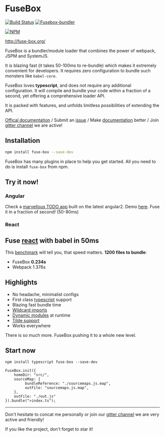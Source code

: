 # FuseBox

[![Build Status](https://travis-ci.org/fuse-box/fuse-box.svg?branch=master)](https://travis-ci.org/fuse-box/fuse-box)
[![Fusebox-bundler](https://img.shields.io/badge/gitter-join%20chat%20%E2%86%92-brightgreen.svg)](https://gitter.im/fusebox-bundler/Lobby)

[![NPM](https://nodei.co/npm/fuse-box.png?downloads=true)](https://nodei.co/npm/fuse-box/)

http://fuse-box.org/

FuseBox is a bundler/module loader that combines the power of webpack, JSPM and SystemJS. 

It is blazing fast (it takes 50-100ms to re-bundle) which makes it extremely convenient for developers. It requires zero configuration to bundle such monsters like `babel-core`.

FuseBox loves __typescript__, and does not require any additional configuration. It will compile and bundle your code within a fraction of a second, yet offering a comprehensive loader API. 

It is packed with features, and unfolds limitless possibilities of extending the API.

[Offical documentation](http://fuse-box.org/) / Submit an [issue](https://github.com/fuse-box/fuse-box/issues/new) / Make [documentation](https://github.com/fuse-box/fuse-box/tree/master/docs) better / Join [gitter channel](https://gitter.im/fusebox-bundler/Lobby) we are active!


## Installation

```bash
npm install fuse-box --save-dev
```

FuseBox has many plugins in place to help you get started. All you need to do is install `fuse-box` from npm.

## Try it now!
### Angular
Check a [marvellous TODO app](https://github.com/fuse-box/angular2-example) built on the latest angular2. Demo [here](https://fuse-box.github.io/angular2-example/).
Fuse it in a fraction of second! (50-80ms)

### React
Fuse [react](https://github.com/fuse-box/react-example) with babel in 50ms
---
This [benchmark](https://github.com/fuse-box/benchmark) will tell you, that speed matters.
__1200 files to bundle__:

* FuseBox __0.234s__
* Webpack 1.376s


## Highlights

* No headache, minimalist configs
* First class [typescript](http://fuse-box.org/#typescript) support
* Blazing fast bundle time
* [Wildcard imports](http://fuse-box.org/#wildcard-import)
* [Dynamic modules](http://fuse-box.org/#dynamic-modules) at runtime
* [Tilde support](http://fuse-box.org/#point-to-the-root)
* Works everywhere

There is so much more. FuseBox pushing it to a whole new level. 

## Start now

```
npm install typescript fuse-box --save-dev
```

```
FuseBox.init({
    homeDir: "src/",
    sourceMap: {
         bundleReference: "./sourcemaps.js.map",
         outFile: "sourcemaps.js.map",
    },
    outFile: "./out.js"
}).bundle(">index.ts");
```

---
Don't hesitate to concat me personally or join our [gitter channel](https://gitter.im/fusebox-bundler/Lobby) we are very active and friendly!

If you like the project, don't forget to star it!
